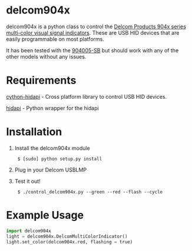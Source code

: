 delcom904x
==========
delcom904x is a python class to control the [Delcom Products 904x series multi-color
visual signal indicators](http://www.delcomproducts.com/products_USBLMP.asp). These are
USB HID devices that are easily programmable on most platforms.

It has been tested with the [904005-SB](http://www.delcomproducts.com/productdetails.asp?productnum=904005-SB)
but should work with any of the other models without any issues.

Requirements
============

[cython-hidapi](https://github.com/trezor/cython-hidapi) - Cross platform library to control USB HID devices.

[hidapi](https://github.com/signal11/hidapi) - Python wrapper for the hidapi

Installation
============

1. Install the delcom904x module

        $ [sudo] python setup.py install

2. Plug in your Delcom USBLMP
3. Test it out!

        $ ./control_delcom904x.py --green --red --flash --cycle


Example Usage
=============

```python
import delcom904x
light = delcom904x.DelcomMultiColorIndicator()
light.set_color(delcom904x.red, flashing = true)
```